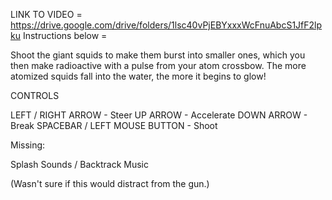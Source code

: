 LINK TO VIDEO = https://drive.google.com/drive/folders/1lsc40vPjEBYxxxWcFnuAbcS1JfF2lpku 
Instructions below =

Shoot the giant squids to make them burst into smaller ones, 
which you then make radioactive with a pulse from your atom crossbow.
The more atomized squids fall into the water, the more it begins to glow!

CONTROLS

LEFT / RIGHT ARROW - Steer
UP ARROW - Accelerate
DOWN ARROW - Break
SPACEBAR / LEFT MOUSE BUTTON - Shoot







Missing:

Splash Sounds / 
Backtrack Music

(Wasn't sure if this would distract from the gun.)
